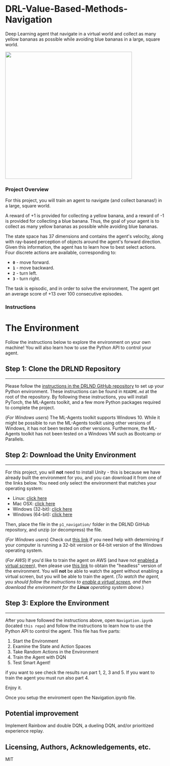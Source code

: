 # DRL-Value-Based-Methods-Navigation
Deep Learning agent that navigate in a virtual world and collect as many yellow bananas as possible while avoiding blue bananas in a large, square world. 

<img src="https://s3.amazonaws.com/video.udacity-data.com/topher/2018/June/5b1ab4b0_banana/banana.gif" alt="" width="400px" class="index--image--1wh9w">

### Project Overview  
For this project, you will train an agent to navigate (and collect bananas!) in a large, square world.

A reward of +1 is provided for collecting a yellow banana, and a reward of -1 is provided for collecting a blue banana. Thus, the goal of your agent is to collect as many yellow bananas as possible while avoiding blue bananas.

The state space has 37 dimensions and contains the agent's velocity, along with ray-based perception of objects around the agent's forward direction. Given this information, the agent has to learn how to best select actions. Four discrete actions are available, corresponding to:  


<ul>
<li><strong><code>0</code></strong> - move forward.</li>
<li><strong><code>1</code></strong> - move backward.</li>
<li><strong><code>2</code></strong> - turn left.</li>
<li><strong><code>3</code></strong> - turn right.</li>
</ul>

The task is episodic, and in order to solve the environment, The agent get an average score of +13 over 100 consecutive episodes.

### Instructions
<div class="_main--content-container--ILkoI"><div><div class="index--container--2OwOl"><div class="index--atom--lmAIo layout--content--3Smmq"><div class="ltr"><div class="index-module--markdown--2MdcR ureact-markdown "><h1 id="the-environment">The Environment</h1>
</div></div><span></span></div></div></div><div><div class="index--container--2OwOl"><div class="index--atom--lmAIo layout--content--3Smmq"><div class="ltr"><div class="index-module--markdown--2MdcR ureact-markdown "><p>Follow the instructions below to explore the environment on your own machine!  You will also learn how to use the Python API to control your agent.</p>
<h2 id="step-1-clone-the-drlnd-repository">Step 1: Clone the DRLND Repository</h2>
<hr>
<p>Please follow the <a target="_blank" href="https://github.com/udacity/deep-reinforcement-learning#dependencies">instructions in the DRLND GitHub repository</a> to set up your Python environment.  These instructions can be found in <code>README.md</code> at the root of the repository.  By following these instructions, you will install PyTorch, the ML-Agents toolkit, and a few more Python packages required to complete the project.</p>
<p>(<em>For Windows users</em>) The ML-Agents toolkit supports Windows 10. While it might be possible to run the ML-Agents toolkit using other versions of Windows, it has not been tested on other versions. Furthermore, the ML-Agents toolkit has not been tested on a Windows VM such as Bootcamp or Parallels.  </p>
<h2 id="step-2-download-the-unity-environment">Step 2: Download the Unity Environment</h2>
<hr>
<p>For this project, you will <strong>not</strong> need to install Unity - this is because we have already built the environment for you, and you can download it from one of the links below.  You need only select the environment that matches your operating system:</p>
<ul>
<li>Linux: <a target="_blank" href="https://s3-us-west-1.amazonaws.com/udacity-drlnd/P1/Banana/Banana_Linux.zip">click here</a></li>
<li>Mac OSX: <a target="_blank" href="https://s3-us-west-1.amazonaws.com/udacity-drlnd/P1/Banana/Banana.app.zip">click here</a></li>
<li>Windows (32-bit): <a target="_blank" href="https://s3-us-west-1.amazonaws.com/udacity-drlnd/P1/Banana/Banana_Windows_x86.zip">click here</a></li>
<li>Windows (64-bit): <a target="_blank" href="https://s3-us-west-1.amazonaws.com/udacity-drlnd/P1/Banana/Banana_Windows_x86_64.zip">click here</a></li>
</ul>
<p>Then, place the file in the <code>p1_navigation/</code> folder in the DRLND GitHub repository, and unzip (or decompress) the file.</p>
<p>(<em>For Windows users</em>) Check out <a target="_blank" href="https://support.microsoft.com/en-us/help/827218/how-to-determine-whether-a-computer-is-running-a-32-bit-version-or-64">this link</a> if you need help with determining if your computer is running a 32-bit version or 64-bit version of the Windows operating system.</p>
<p>(<em>For AWS</em>) If you'd like to train the agent on AWS (and have not <a target="_blank" href="https://github.com/Unity-Technologies/ml-agents/blob/master/docs/Training-on-Amazon-Web-Service.md">enabled a virtual screen</a>), then please use <a target="_blank" href="https://s3-us-west-1.amazonaws.com/udacity-drlnd/P1/Banana/Banana_Linux_NoVis.zip">this link</a> to obtain the "headless" version of the environment.  You will <strong>not</strong> be able to watch the agent without enabling a virtual screen, but you will be able to train the agent.  (<em>To watch the agent, you should follow the instructions to <a target="_blank" href="https://github.com/Unity-Technologies/ml-agents/blob/master/docs/Training-on-Amazon-Web-Service.md">enable a virtual screen</a>, and then download the environment for the <strong>Linux</strong> operating system above.</em>)</p>
<h2 id="step-3-explore-the-environment">Step 3: Explore the Environment</h2>
<hr>
<p>After you have followed the instructions above, open <code>Navigation.ipynb</code> (located <code>this repo</code>) and follow the instructions to learn how to use the Python API to control the agent. This file has five parts:

  1. Start the Environment
  2. Examine the State and Action Spaces 
  3. Take Random Actions in the Environment  
  4. Train the Agent with DQN  
  5. Test Smart Agent!  
  

if you want to see check the results run part 1, 2, 3 and 5. If you want to train the agent you must run also part 4. 

Enjoy it. 

  
  
  
  </p>
</div></div><span></span></div></div></div></div>

Once you setup the enviroment open the Navigation.ipynb file. 
## Potential improvement  
Implement Rainbow and double DQN, a dueling DQN, and/or prioritized experience replay.

## Licensing, Authors, Acknowledgements, etc.
MIT

